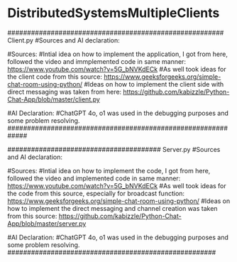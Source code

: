 # DistributedSystemsMultipleClients

####################################################### Client.py
#Sources and AI declaration:

#Sources:
#Intial idea on how to implement the application, I got from here, followed the video and immplemented code in same manner: https://www.youtube.com/watch?v=5G_bNVKdECk
#As well took ideas for the client code from this source: https://www.geeksforgeeks.org/simple-chat-room-using-python/
#Ideas on how to implement the client side with direct messaging was taken from here: https://github.com/kabizzle/Python-Chat-App/blob/master/client.py

#AI Declaration:
#ChatGPT 4o, o1 was used in the debugging purposes and some problem resolving.
#############################################################



####################################### Server.py
#Sources and AI declaration:

#Sources:
#Intial idea on how to implement the code, I got from here, followed the video and implemented code in same manner: https://www.youtube.com/watch?v=5G_bNVKdECk
#As well took ideas for the code from this source, especially for broadcast function: https://www.geeksforgeeks.org/simple-chat-room-using-python/
#Ideas on how to implement the direct messaging and channel creation was taken from this source: https://github.com/kabizzle/Python-Chat-App/blob/master/server.py

#AI Declaration:
#ChatGPT 4o, o1 was used in the debugging purposes and some problem resolving.
#####################################################

